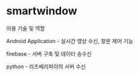 # smartwindow

이용 기술 및 역할

Android Application - 실시간 영상 수신, 창문 제어 기능

firebase - 서버 구축 및 데이터 송수신

python - 라즈베리파이의 서버 수신
